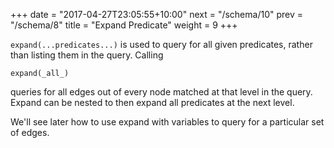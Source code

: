+++
date = "2017-04-27T23:05:55+10:00"
next = "/schema/10"
prev = "/schema/8"
title = "Expand Predicate"
weight = 9
+++

`expand(...predicates...)` is used to query for all given predicates,
rather than listing them in the query.  Calling
```
expand(_all_)
```
queries for all edges out of every node matched at that level in the
query.  Expand can be nested to then expand all predicates at the next level.

We'll see later how to use expand with variables to query for a
particular set of edges.
